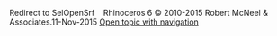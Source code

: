 ---
---

Redirect to SelOpenSrf&#160;
&#160;
Rhinoceros 6 © 2010-2015 Robert McNeel &amp; Associates.11-Nov-2015
 [Open topic with navigation](selopensrf.html) 

